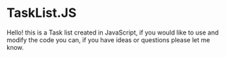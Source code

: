# TaskList.JS
Hello! this is a Task list created in JavaScript, if you would like to use and modify the code you can, if you have ideas or questions please let me know.
